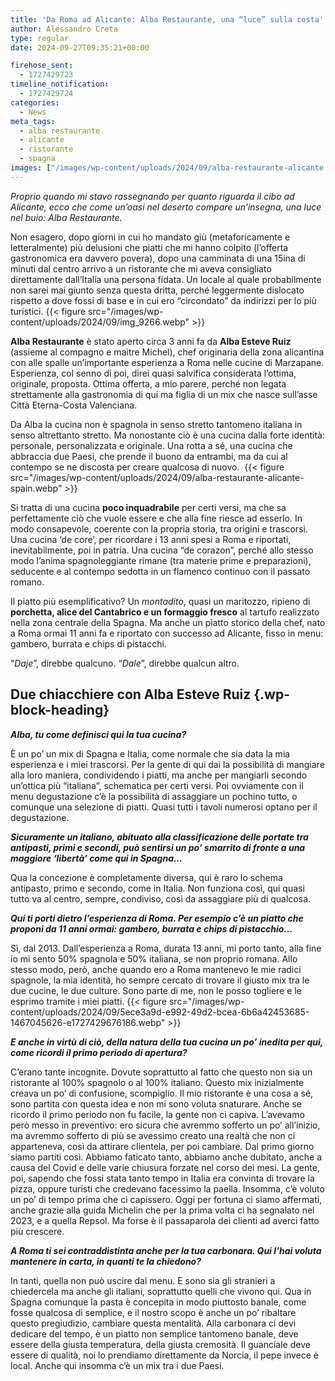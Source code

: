 ```yaml
---
title: 'Da Roma ad Alicante: Alba Restaurante, una “luce” sulla costa'
author: Alessandro Creta
type: regular
date: 2024-09-27T09:35:21+00:00

firehose_sent:
  - 1727429723
timeline_notification:
  - 1727429724
categories:
  - News
meta_tags:
  - alba restaurante
  - alicante
  - ristorante
  - spagna
images: ["/images/wp-content/uploads/2024/09/alba-restaurante-alicante.webp"]
---
```

  
_Proprio quando mi stavo rassegnando per quanto riguarda il cibo ad Alicante, ecco che come un’oasi nel deserto compare un’insegna, una luce nel buio: Alba Restaurante._

Non esagero, dopo giorni in cui ho mandato giù (metaforicamente e letteralmente) più delusioni che piatti che mi hanno colpito (l’offerta gastronomica era davvero povera), dopo una camminata di una 15ina di minuti dal centro arrivo a un ristorante che mi aveva consigliato direttamente dall’Italia una persona fidata. Un locale al quale probabilmente non sarei mai giunto senza questa dritta, perché leggermente dislocato rispetto a dove fossi di base e in cui ero “circondato” da indirizzi per lo più turistici.
{{< figure src="/images/wp-content/uploads/2024/09/img_9266.webp" >}}
 

**Alba Restaurante** è stato aperto circa 3 anni fa da **Alba Esteve Ruiz** (assieme al compagno e maitre Michel), chef originaria della zona alicantina con alle spalle un’importante esperienza a Roma nelle cucine di Marzapane. Esperienza, col senno di poi, direi quasi salvifica considerata l’ottima, originale, proposta. Ottima offerta, a mio parere, perché non legata strettamente alla gastronomia di qui ma figlia di un mix che nasce sull’asse Città Eterna-Costa Valenciana.

Da Alba la cucina non è spagnola in senso stretto tantomeno italiana in senso altrettanto stretto. Ma nonostante ciò è una cucina dalla forte identità: personale, personalizzata e originale. Una rotta a sé, una cucina che abbraccia due Paesi, che prende il buono da entrambi, ma da cui al contempo se ne discosta per creare qualcosa di nuovo.&nbsp;
{{< figure src="/images/wp-content/uploads/2024/09/alba-restaurante-alicante-spain.webp" >}}
 

Si tratta di una cucina **poco inquadrabile** per certi versi, ma che sa perfettamente ciò che vuole essere e che alla fine riesce ad esserlo. In modo consapevole, coerente con la propria storia, tra origini e trascorsi. Una cucina ‘de core’, per ricordare i 13 anni spesi a Roma e riportati, inevitabilmente, poi in patria. Una cucina “de corazon”, perché allo stesso modo l’anima spagnoleggiante rimane (tra materie prime e preparazioni), seducente e al contempo sedotta in un flamenco continuo con il passato romano. 

Il piatto più esemplificativo? Un _montadito_, quasi un maritozzo, ripieno di **porchetta, alice del Cantabrico e un formaggio fresco** al tartufo realizzato nella zona centrale della Spagna. Ma anche un piatto storico della chef, nato a Roma ormai 11 anni fa e riportato con successo ad Alicante, fisso in menu: gambero, burrata e chips di pistacchi. 

“_Daje_”, direbbe qualcuno. “_Dale_”, direbbe qualcun altro.

## **Due chiacchiere con Alba Esteve Ruiz** {.wp-block-heading}

**_Alba, tu come definisci qui la tua cucina?&nbsp;_**

È un po’ un mix di Spagna e Italia, come normale che sia data la mia esperienza e i miei trascorsi. Per la gente di qui dai la possibilità di mangiare alla loro maniera, condividendo i piatti, ma anche per mangiarli secondo un’ottica più “italiana”, schematica per certi versi. Poi ovviamente con il menu degustazione c’è la possibilità di assaggiare un pochino tutto, o comunque una selezione di piatti. Quasi tutti i tavoli numerosi optano per il degustazione.&nbsp;

**_Sicuramente un italiano, abituato alla classificazione delle portate tra antipasti, primi e secondi, può sentirsi un po’ smarrito di fronte a una maggiore ‘libertà’ come qui in Spagna…_**

Qua la concezione è completamente diversa, qui è raro lo schema antipasto, primo e secondo, come in Italia. Non funziona così, qui quasi tutto va al centro, sempre, condiviso, così da assaggiare più di qualcosa.&nbsp;

**_Qui ti porti dietro l’esperienza di Roma. Per esempio c’è un piatto che proponi da 11 anni ormai: gambero, burrata e chips di pistacchio…_**

Sì, dal 2013. Dall’esperienza a Roma, durata 13 anni, mi porto tanto, alla fine io mi sento 50% spagnola e 50% italiana, se non proprio romana. Allo stesso modo, però, anche quando ero a Roma mantenevo le mie radici spagnole, la mia identità, ho sempre cercato di trovare il giusto mix tra le due cucine, le due culture. Sono parte di me, non le posso togliere e le esprimo tramite i miei piatti.
{{< figure src="/images/wp-content/uploads/2024/09/5ece3a9d-e992-49d2-bcea-6b6a42453685-1467045626-e1727429676186.webp" >}}
 

**_E anche in virtù di ciò, della natura della tua cucina un po’ inedita per qui, come ricordi il primo periodo di apertura?_**

C’erano tante incognite. Dovute soprattutto al fatto che questo non sia un ristorante al 100% spagnolo o al 100% italiano. Questo mix inizialmente creava un po’ di confusione, scompiglio. Il mio ristorante è una cosa a sé, sono partita con questa idea e non mi sono voluta snaturare. Anche se ricordo il primo periodo non fu facile, la gente non ci capiva. L’avevamo però messo in preventivo: ero sicura che avremmo sofferto un po’ all’inizio, ma avremmo sofferto di più se avessimo creato una realtà che non ci apparteneva, così da attirare clientela, per poi cambiare. Dal primo giorno siamo partiti così. Abbiamo faticato tanto, abbiamo anche dubitato, anche a causa del Covid e delle varie chiusura forzate nel corso dei mesi. La gente, poi, sapendo che fossi stata tanto tempo in Italia era convinta di trovare la pizza, oppure turisti che credevano facessimo la paella. Insomma, c’è voluto un po’ di tempo prima che ci capissero. Oggi per fortuna ci siamo affermati, anche grazie alla guida Michelin che per la prima volta ci ha segnalato nel 2023, e a quella Repsol. Ma forse è il passaparola dei clienti ad averci fatto più crescere.&nbsp;

**_A Roma ti sei contraddistinta anche per la tua carbonara. Qui l’hai voluta mantenere in carta, in quanti te la chiedono?_**

In tanti, quella non può uscire dal menu. E sono sia gli stranieri a chiedercela ma anche gli italiani, soprattutto quelli che vivono qui. Qua in Spagna comunque la pasta è concepita in modo piuttosto banale, come fosse qualcosa di semplice, e il nostro scopo è anche un po’ ribaltare questo pregiudizio, cambiare questa mentalità. Alla carbonara ci devi dedicare del tempo, è un piatto non semplice tantomeno banale, deve essere della giusta temperatura, della giusta cremosità. Il guanciale deve essere di qualità, noi lo prendiamo direttamente da Norcia, il pepe invece è local. Anche qui insomma c’è un mix tra i due Paesi.